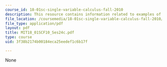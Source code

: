 ```yaml
---
course_id: 18-01sc-single-variable-calculus-fall-2010
description: This resource contains information related to examples of linear approximation.
file_location: /coursemedia/18-01sc-single-variable-calculus-fall-2010/3f38b2174b00184eca25eedef1c6b17f_MIT18_01SCF10_Ses24c.pdf
file_type: application/pdf
layout: pdf
title: MIT18_01SCF10_Ses24c.pdf
type: course
uid: 3f38b2174b00184eca25eedef1c6b17f

---
```

None